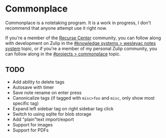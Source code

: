 # Commonplace

Commonplace is a notetaking program. It is a work in progress, I don't recommend that anyone attempt use it right now.

If you're a member of the [Recurse Center](https://www.recurse.com/scout/click?t=288aaf8d6ddfba372520ec10690a1e1b) community, you can follow along with development on Zulip in the [#knowledge systems > wesleyac notes system](https://recurse.zulipchat.com/#narrow/stream/260383-knowledge-systems/topic/wesleyac.20notes.20system) topic, or if you're a member of my personal Zulip community, you can follow along in the [#projects > commonplace](https://wesleyac.zulipchat.com/#narrow/stream/282766-projects/topic/commonplace) topic.

## TODO

* Add ability to delete tags
* Autosave with timer
* Save note rename on enter press
* Canonicalize tags (if tagged with `misc>foo` and `misc`, only show most specific tag)
* Expand left sidebar tag on right sidebar tag click
* Switch to using sqlite for blob storage
* Add "plain"text import/export
* Support for images
* Support for PDFs
